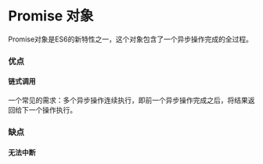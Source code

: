 # Promise 对象

Promise对象是ES6的新特性之一，这个对象包含了一个异步操作完成的全过程。

### 优点
#### 链式调用

一个常见的需求：多个异步操作连续执行，即前一个异步操作完成之后，将结果返回给下一个操作执行。


### 缺点
#### 无法中断


